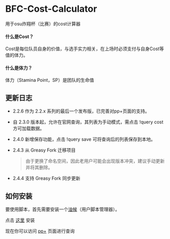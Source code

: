 # BFC-Cost-Calculator
用于osu炸翔杯（比赛）的cost计算器

#### 什么是Cost？
Cost是每位队员自身的价值，与选手实力相关，在上场时必须支付与自身Cost等值的体力。

#### 什么是体力？
体力（Stamina Point，SP）是团队的生命值

## 更新日志
- 2.2.6 作为 2.2.x 系列的最后一个发布版，已完善对pp+页面的支持。
- 自 2.3.0 版本起，允许在官网查询，其列表为手动模式，需点击 !query cost 方可加载数据。
- 2.4.0 新增保存功能，点击 !query save 可将查询后的列表保存到本地。
- 2.4.3 从 Greasy Fork 迁移项目

  > 由于更换了命名空间，因此老用户可能会出现版本冲突，建议手动更新并将其删除。

- 2.4.4 支持 Greasy Fork 同步更新

## 如何安装
要使用脚本，首先需要安装一个[油候](http://tampermonkey.net/)（用户脚本管理器）。

点击 [这里](https://github.com/MutoMagic/BFC-Cost-Calculator/raw/master/BFC%20Cost%20Calculator.user.js) 安装

现在你可以访问 [pp+](https://syrin.me/pp+/) 页面进行查询
